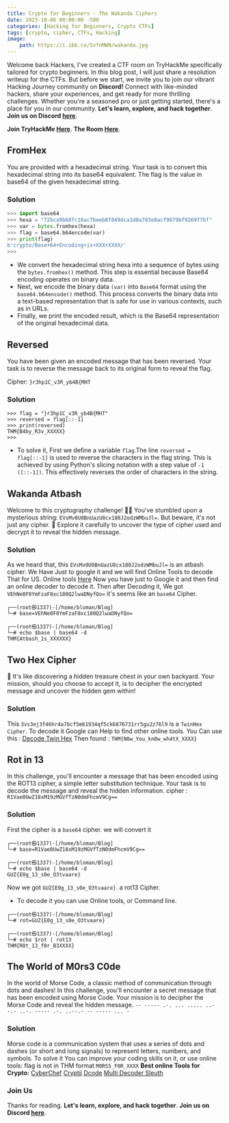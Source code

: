 ```yaml
---
title: Crypto for Beginners - The Wakanda Ciphers
date: 2023-10-06 00:00:00 -500
categories: [Hacking for Beginners, Crypto CTFs]
tags: [crypto, cipher, CTFs, Hacking]
image:
    path: https://i.ibb.co/SvfnMWN/wakanda.jpg
---
```


Welcome back Hackers, I've created a CTF room on TryHackMe specifically tailored for crypto beginners. In this blog post, I will just share a resolution writeup for the CTFs.
But before we start, we invite you to join our vibrant Hacking Journey community on **Discord!** Connect with like-minded hackers, share your experiences, and get ready for more thrilling challenges.
Whether you're a seasoned pro or just getting started, there's a place for you in our community. **Let's learn, explore, and hack together**. **Join us on Discord [here](https://discord.gg/wBT9wr9ruG)**.

**Join TryHackMe [Here](https://shorturl.at/csJVY)**.
**The Room [Here](https://tryhackme.com/room/wakanda)**.

## FromHex
You are provided with a hexadecimal string. Your task is to convert this hexadecimal string into its base64 equivalent. The flag is the value in base64 of the given hexadecimal string.
### Solution
```python
>>> import base64
>>> hexa = "72bca9b68fc16ac7beeb8f849dca1d8a783e8acf9679bf9269f7bf"
>>> var = bytes.fromhex(hexa)
>>> flag = base64.b64encode(var)
>>> print(flag)
b'crypto/Base+64+Encoding+is+XXX+XXXX/'
>>> 
```
- We convert the hexadecimal string hexa into a sequence of bytes using the `bytes.fromhex()` method. This step is essential because Base64 encoding operates on binary data.
- Next, we encode the binary data `(var)` into `Base64` format using the `base64.b64encode()` method. This process converts the binary data into a text-based representation that is safe for use in various contexts, such as in URLs.
- Finally, we print the encoded result, which is the Base64 representation of the original hexadecimal data.

## Reversed
You have been given an encoded message that has been reversed. Your task is to reverse the message back to its original form to reveal the flag.

Cipher: `}r3hp1C_v3R_yb4B{MHT`
###  Solution
```python3
>>> flag = "}r3hp1C_v3R_yb4B{MHT"
>>> reversed = flag[::-1]
>>> print(reversed)
THM{B4by_R3v_XXXXX}
>>> 
```
- To solve it, First we define a variable `flag`.The line `reversed = flag[::-1]` is used to reverse the characters in the flag string. This is achieved by using Python's slicing notation with a step value of `-1 ([::-1])`. This effectively reverses the order of characters in the string.

## Wakanda Atbash
Welcome to this cryptography challenge! 🕵️‍♂️ You've stumbled upon a mysterious string: `EVsMv0U0BnUazU8cx180J2odzWMbuJl=`. But beware, it's not just any cipher. 🤫 Explore it carefully to uncover the type of cipher used and decrypt it to reveal the hidden message.

### Solution
As we heard that, this `EVsMv0U0BnUazU8cx180J2odzWMbuJl=` is an atbash cipher. We Have Just to google it and we will find Online Tools to decode That for US.
Online tools [Here](https://www.dcode.fr/chiffre-atbash)
 Now you have just to Google  it and then find an online decoder to decode it.
Then after Decoding it, We got `VEhNe0F0YmFzaF8xc180Q2lwaDNyfQo=` it's seems like an `base64` Cipher.
```python3
┌──(root㉿1337)-[/home/bloman/Blog]
└─# base=VEhNe0F0YmFzaF8xc180Q2lwaDNyfQo=
                                                                             
┌──(root㉿1337)-[/home/bloman/Blog]
└─# echo $base | base64 -d               
THM{Atbash_1s_XXXXXX}
```

## Two Hex Cipher
🤯 It's like discovering a hidden treasure chest in your own backyard. Your mission, should you choose to accept it, is to decipher the encrypted message and uncover the hidden gem within!

### Solution
This `3vs3ej3f46hr4a76cf5m61934qf5ck6876731rr5gu2z76l9` is a `TwinHex Cipher`. 
To decode it Google can Help to find other online tools.
You Can use this : [Decode Twin Hex](https://www.calcresult.com/misc/cyphers/twin-hex.html)
Then found : `THM{N0w_You_kn0w_wh4tX_XXXX}`

## Rot in 13
In this challenge, you'll encounter a message that has been encoded using the ROT13 cipher, a simple letter substitution technique. Your task is to decode the message and reveal the hidden information.
cipher : `R1Vae0UwZ18xM19zMGVfTzN0dmFhcmV9Cg==`
### Solution
First the cipher is a `base64` cipher. we will convert it
```shell
┌──(root㉿1337)-[/home/bloman/Blog]
└─# base=R1Vae0UwZ18xM19zMGVfTzN0dmFhcmV9Cg==
                                                                             
┌──(root㉿1337)-[/home/bloman/Blog]
└─# echo $base | base64 -d
GUZ{E0g_13_s0e_O3tvaare}
```
Now we got `GUZ{E0g_13_s0e_O3tvaare}`. a rot13 Cipher. 
- To decode it you can use Online tools, or Command line.
```terminal
┌──(root㉿1337)-[/home/bloman/Blog]
└─# rot=GUZ{E0g_13_s0e_O3tvaare}
                                                                             
┌──(root㉿1337)-[/home/bloman/Blog]
└─# echo $rot | rot13 
THM{R0t_13_f0r_B3XXXX}
```

## The World of M0rs3 C0de 
In the world of Morse Code, a classic method of communication through dots and dashes! In this challenge, you'll encounter a secret message that has been encoded using Morse Code. Your mission is to decipher the Morse Code and reveal the hidden message.
`-- ----- .-. ... ..... ..--.- ..-. ----- .-. ..--.- -- ----- ... -`

### Solution
Morse code is a communication system that uses a series of dots and dashes (or short and long signals) to represent letters, numbers, and symbols. 
To solve it You can improve your coding skills on it, or use online tools:
flag is not in THM format
`M0RS5_F0R_XXXX`
**Best online Tools for Crypto:**
[CyberChef](https://gchq.github.io)
[Cryptii](cryptii.com/)
[Dcode](dcode.fr)
[Multi Decoder Sleuth](https://www.cachesleuth.com/multidecoder/)

### Join Us
Thanks for reading. **Let's learn, explore, and hack together**. **Join us on Discord [here](https://discord.gg/wBT9wr9ruG)**. 
